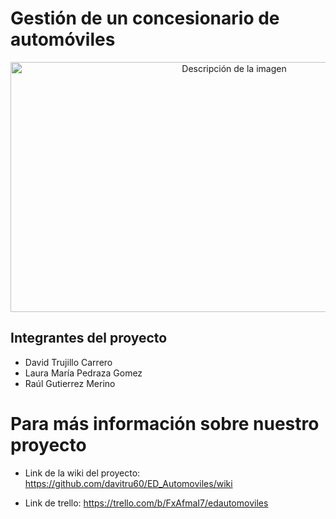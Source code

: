 # Gestión de un concesionario de automóviles
<p align="center">
  <img src="https://user-images.githubusercontent.com/84265707/231301643-492a1d09-fbb8-4e31-8c1a-ec8a07d59402.png" alt="Descripción de la imagen" style="display: block; margin: auto;" width="700" height="400">
</p>


## Integrantes del proyecto
- David Trujillo Carrero
- Laura María Pedraza Gomez
- Raúl Gutierrez Merino

# Para más información sobre nuestro proyecto
- Link de la wiki del proyecto: https://github.com/davitru60/ED_Automoviles/wiki

- Link de trello: https://trello.com/b/FxAfmaI7/edautomoviles


